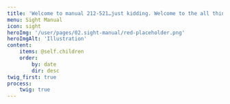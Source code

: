 ```yaml
---
title: 'Welcome to manual 212-521…just kidding. Welcome to the all things accessibility and sound!'
menu: Sight Manual
icon: sight
heroImg: '/user/pages/02.sight-manual/red-placeholder.png'
heroImgAlt: 'Illustration'
content:
    items: @self.children
    order:
        by: date
        dir: desc
twig_first: true
process:
    twig: true
---
```

